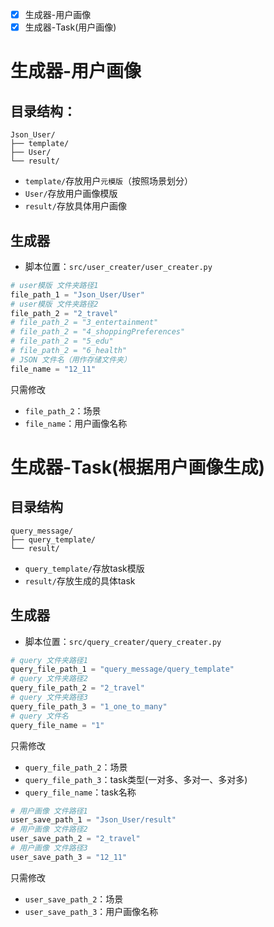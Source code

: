 - [x] 生成器-用户画像
- [x] 生成器-Task(用户画像)

# 生成器-用户画像
## 目录结构：
```
Json_User/
├── template/
├── User/
└── result/
```
* `template/`存放用户`元模版`（按照场景划分）
* `User/`存放用户画像模版
* `result/`存放具体用户画像
## 生成器
* 脚本位置：`src/user_creater/user_creater.py`
```python
# user模版 文件夹路径1
file_path_1 = "Json_User/User"
# user模版 文件夹路径2
file_path_2 = "2_travel"
# file_path_2 = "3_entertainment"
# file_path_2 = "4_shoppingPreferences"
# file_path_2 = "5_edu"
# file_path_2 = "6_health"
# JSON 文件名（用作存储文件夹）
file_name = "12_11"
```
只需修改
* `file_path_2`：场景
* `file_name`：用户画像名称
# 生成器-Task(根据用户画像生成)
## 目录结构
```
query_message/
├── query_template/
└── result/
```
* `query_template/`存放task模版
* `result/`存放生成的具体task
## 生成器
* 脚本位置：`src/query_creater/query_creater.py`
```python
# query 文件夹路径1
query_file_path_1 = "query_message/query_template"
# query 文件夹路径2
query_file_path_2 = "2_travel"
# query 文件夹路径3
query_file_path_3 = "1_one_to_many"
# query 文件名
query_file_name = "1"
```
只需修改
* `query_file_path_2`：场景
* `query_file_path_3`：task类型(一对多、多对一、多对多)
* `query_file_name`：task名称
```python
# 用户画像 文件路径1
user_save_path_1 = "Json_User/result"
# 用户画像 文件路径2
user_save_path_2 = "2_travel"
# 用户画像 文件路径3
user_save_path_3 = "12_11"
```
只需修改
* `user_save_path_2`：场景
* `user_save_path_3`：用户画像名称
